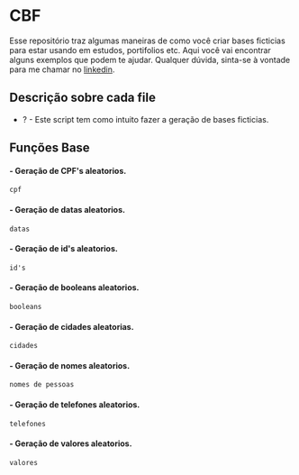 # CBF

Esse repositório traz algumas maneiras de como você criar bases ficticias para estar usando em estudos, portifolios etc. Aqui você vai encontrar alguns exemplos que podem te ajudar. Qualquer dúvida, sinta-se à vontade para me chamar no [linkedin](https://www.linkedin.com/in/paulo-oliveira-a6650121a/).

## Descrição sobre cada file
- ? - Este script tem como intuito fazer a geração de bases ficticias.
  
## Funções Base
#### - Geração de CPF's aleatorios.
~~~
cpf
~~~
#### - Geração de datas aleatorios.
~~~
datas
~~~
#### - Geração de id's aleatorios.
~~~
id's
~~~
#### - Geração de booleans aleatorios.
~~~
booleans
~~~
#### - Geração de cidades aleatorias.
~~~
cidades
~~~
#### - Geração de nomes aleatorios.
~~~
nomes de pessoas
~~~
#### - Geração de telefones aleatorios.
~~~
telefones
~~~
#### - Geração de valores aleatorios.
~~~
valores
~~~
